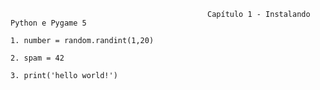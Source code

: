 												Capítulo 1 - Instalando Python e Pygame	5

`1. number = random.randint(1,20)`

`2. spam = 42 `

`3. print('hello world!')`





